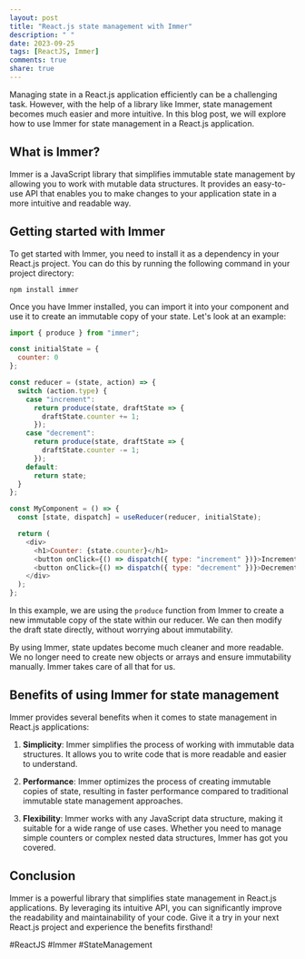 ```yaml
---
layout: post
title: "React.js state management with Immer"
description: " "
date: 2023-09-25
tags: [ReactJS, Immer]
comments: true
share: true
---
```


Managing state in a React.js application efficiently can be a challenging task. However, with the help of a library like Immer, state management becomes much easier and more intuitive. In this blog post, we will explore how to use Immer for state management in a React.js application.

## What is Immer?

Immer is a JavaScript library that simplifies immutable state management by allowing you to work with mutable data structures. It provides an easy-to-use API that enables you to make changes to your application state in a more intuitive and readable way.

## Getting started with Immer

To get started with Immer, you need to install it as a dependency in your React.js project. You can do this by running the following command in your project directory:

```
npm install immer
```

Once you have Immer installed, you can import it into your component and use it to create an immutable copy of your state. Let's look at an example:

```javascript
import { produce } from "immer";

const initialState = {
  counter: 0
};

const reducer = (state, action) => {
  switch (action.type) {
    case "increment":
      return produce(state, draftState => {
        draftState.counter += 1;
      });
    case "decrement":
      return produce(state, draftState => {
        draftState.counter -= 1;
      });
    default:
      return state;
  }
};

const MyComponent = () => {
  const [state, dispatch] = useReducer(reducer, initialState);

  return (
    <div>
      <h1>Counter: {state.counter}</h1>
      <button onClick={() => dispatch({ type: "increment" })}>Increment</button>
      <button onClick={() => dispatch({ type: "decrement" })}>Decrement</button>
    </div>
  );
};
```

In this example, we are using the `produce` function from Immer to create a new immutable copy of the state within our reducer. We can then modify the draft state directly, without worrying about immutability.

By using Immer, state updates become much cleaner and more readable. We no longer need to create new objects or arrays and ensure immutability manually. Immer takes care of all that for us.

## Benefits of using Immer for state management

Immer provides several benefits when it comes to state management in React.js applications:

1. **Simplicity**: Immer simplifies the process of working with immutable data structures. It allows you to write code that is more readable and easier to understand.

2. **Performance**: Immer optimizes the process of creating immutable copies of state, resulting in faster performance compared to traditional immutable state management approaches.

3. **Flexibility**: Immer works with any JavaScript data structure, making it suitable for a wide range of use cases. Whether you need to manage simple counters or complex nested data structures, Immer has got you covered.

## Conclusion

Immer is a powerful library that simplifies state management in React.js applications. By leveraging its intuitive API, you can significantly improve the readability and maintainability of your code. Give it a try in your next React.js project and experience the benefits firsthand!

#ReactJS #Immer #StateManagement